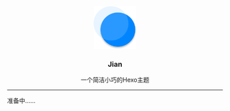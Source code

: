 <div align="center">
  <img src="https://raw.githubusercontent.com/Hexo-theme-Jian/static/main/img/JianLogo.svg" alt="logo" width="100px" height="100px">
  <h3>Jian</h3>
  <span>一个简洁小巧的Hexo主题</span>
</div>

---

准备中……
